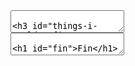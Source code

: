 <section data-markdown>
<textarea data-template>

### Things I couldn't fit in

A brief list

* Intersection types `type A<T, U> = T & U`
* Enums
* Discrimited Unions
* Type Guards
* Strict null checking
 
</textarea>
</section>

<section data-markdown>
<textarea data-template>

# Fin
 
</textarea>
</section>
